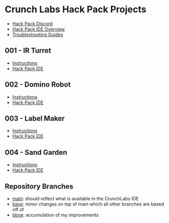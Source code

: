 # Crunch Labs Hack Pack Projects

- [Hack Pack Discord](https://discord.gg/gKvCPtbmcg)
- [Hack Pack IDE Overview](https://ide.crunchlabs.com/)
- [Troubleshooting Guides](https://www.crunchlabs.com/pages/hack-pack-troubleshooting-guides)

## 001 - IR Turret

- [Instructions](https://www.crunchlabs.com/products/ir-turret)
- [Hack Pack IDE](https://ide.crunchlabs.com/editor/8718988640487)

## 002 - Domino Robot

- [Instructions](https://www.crunchlabs.com/products/domino-robot)
- [Hack Pack IDE](https://ide.crunchlabs.com/editor/8785013014759)

## 003 - Label Maker

- [Instructions](https://www.crunchlabs.com/products/label)
- [Hack Pack IDE](https://ide.crunchlabs.com/editor/8785013735655)

## 004 - Sand Garden

- [Instructions](https://www.crunchlabs.com/products/sandy)
- [Hack Pack IDE](https://ide.crunchlabs.com/editor/8785014489319)


## Repository Branches

- [main](https://github.com/bboe/hackpack/tree/main): should reflect what is available in the CrunchLabs IDE
- [base](https://github.com/bboe/hackpack/tree/base): minor changes on top of main which all other branches are based off of
- [bboe](https://github.com/bboe/hackpack/tree/bboe): accumulation of my improvements
